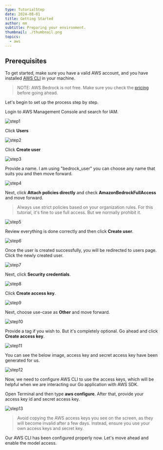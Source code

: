 ```yaml
---
type: TutorialStep
date: 2024-08-01
title: Getting Started
author: mm
subtitle: Preparing your environment.
thumbnail: ./thumbnail.png
topics:
  - aws
---
```


## Prerequisites

To get started, make sure you have a valid AWS account, and you have installed [AWS CLI](https://aws.amazon.com/cli/) in your machine.

> NOTE: AWS Bedrock is not free. Make sure you check the [pricing](https://aws.amazon.com/bedrock/pricing/) before going ahead.

Let's begin to set up the process step by step.

Login to AWS Management Console and search for IAM.

![step1](./images/step1.png)

Click **Users**

![step2](./images/step2.png)

Click **Create user**

![step3](./images/step3.png)

Provide a name. I am using "bedrock_user" you can choose any name that suits you and then move forward.

![step4](./images/step4.png)

Next, click **Attach policies directly** and check **AmazonBedrockFullAccess** and move forward.

> Always use strict policies based on your organization rules. For this tutorial, it's fine to use full access. But we normally prohibit it.

![step5](./images/step5.png)

Review everything is done correctly and then click **Create user**.

![step6](./images/step6.png)

Once the user is created successfully, you will be redirected to users page. Click the newly created user.

![step7](./images/step7.png)

Next, click **Security credentials**.

![step8](./images/step8.png)

Click **Create access key**.

![step9](./images/step9.png)

Next, choose use-case as **Other** and move forward.

![step10](./images/step10.png)

Provide a tag if you wish to. But it's completely optional. Go ahead and click **Create access key**.

![step11](./images/step11.png)

You can see the below image, access key and secret access key have been generated for us.

![step12](./images/step12.png)

Now, we need to configure AWS CLI to use the access keys,
which will be helpful when we are interacting our Go application with AWS SDK.

Open Terminal and then type **aws configure**. After that, provide your access key id and secret access key.

![step13](./images/step13.png)

> Avoid copying the AWS access keys you see on the screen, as they will become invalid after a few days. Instead, ensure you use your own access keys and secret key.

Our AWS CLI has been configured properly now. Let's move ahead and enable the model access.

